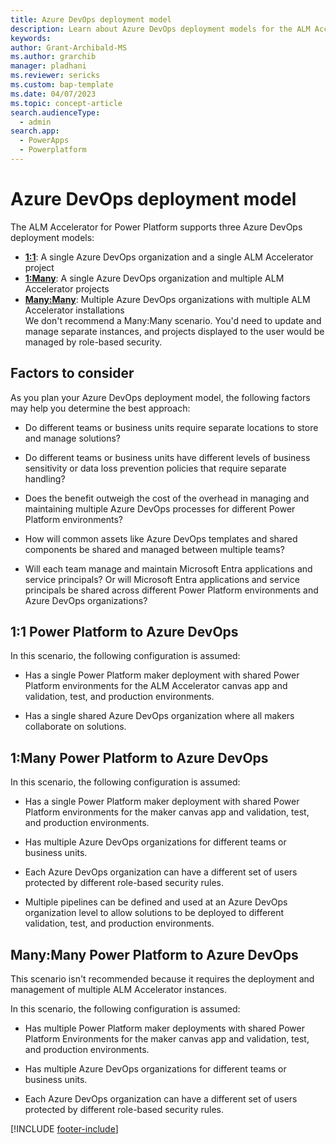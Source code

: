 ```yaml
---
title: Azure DevOps deployment model
description: Learn about Azure DevOps deployment models for the ALM Accelerator for Power Platform.
keywords: 
author: Grant-Archibald-MS
ms.author: grarchib
manager: pladhani
ms.reviewer: sericks
ms.custom: bap-template
ms.date: 04/07/2023
ms.topic: concept-article
search.audienceType: 
  - admin
search.app: 
  - PowerApps
  - Powerplatform
---
```


# Azure DevOps deployment model

The ALM Accelerator for Power Platform supports three Azure DevOps deployment models:

- [**1:1**](#11-power-platform-to-azure-devops): A single Azure DevOps organization and a single ALM Accelerator project
- [**1:Many**](#1many-power-platform-to-azure-devops): A single Azure DevOps organization and multiple ALM Accelerator projects
- [**Many:Many**](#manymany-power-platform-to-azure-devops): Multiple Azure DevOps organizations with multiple ALM Accelerator installations  
    We don't recommend a Many:Many scenario. You'd need to update and manage separate instances, and projects displayed to the user would be managed by role-based security.

## Factors to consider

As you plan your Azure DevOps deployment model, the following factors may help you determine the best approach:

- Do different teams or business units require separate locations to store and manage solutions?

- Do different teams or business units have different levels of business sensitivity or data loss prevention policies that require separate handling?

- Does the benefit outweigh the cost of the overhead in managing and maintaining multiple Azure DevOps processes for different Power Platform environments?

- How will common assets like Azure DevOps templates and shared components be shared and managed between multiple teams?

- Will each team manage and maintain Microsoft Entra applications and service principals? Or will Microsoft Entra applications and service principals be shared across different Power Platform environments and Azure DevOps organizations?

## 1:1 Power Platform to Azure DevOps

In this scenario, the following configuration is assumed:

- Has a single Power Platform maker deployment with shared Power Platform environments for the ALM Accelerator canvas app and validation, test, and production environments.

- Has a single shared Azure DevOps organization where all makers collaborate on solutions.

## 1:Many Power Platform to Azure DevOps

In this scenario, the following configuration is assumed:

- Has a single Power Platform maker deployment with shared Power Platform environments for the maker canvas app and validation, test, and production environments.

- Has multiple Azure DevOps organizations for different teams or business units.

- Each Azure DevOps organization can have a different set of users protected by different role-based security rules.

- Multiple pipelines can be defined and used at an Azure DevOps organization level to allow solutions to be deployed to different validation, test, and production environments.

## Many:Many Power Platform to Azure DevOps

This scenario isn't recommended because it requires the deployment and management of multiple ALM Accelerator instances.

In this scenario, the following configuration is assumed:

- Has multiple Power Platform maker deployments with shared Power Platform Environments for the maker canvas app and validation, test, and production environments.

- Has multiple Azure DevOps organizations for different teams or business units.

- Each Azure DevOps organization can have a different set of users protected by different role-based security rules.

[!INCLUDE [footer-include](../../../includes/footer-banner.md)]
